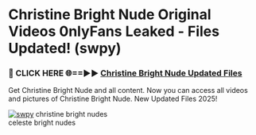 # Christine Bright Nude Original Videos 0nlyFans Leaked - Files Updated! (swpy)

<h3>🔴 CLICK HERE 🌐==►► <a href="https://tinyurl.com/52m3yx9h" rel="nofollow">Christine Bright Nude Updated Files</a></h3>

Get Christine Bright Nude and all content. Now you can access all videos and pictures of Christine Bright Nude. New Updated Files 2025!

[![swpy](https://i.imgur.com/TnHtlc8.gif)](https://tinyurl.com/52m3yx9h)
christine bright nudes<br>
celeste bright nudes
